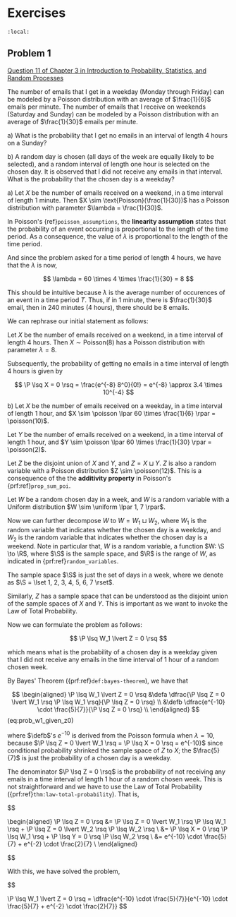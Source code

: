 # Exercises

```{contents}
:local:
```

## Problem 1

[Question 11 of Chapter 3 in Introduction to Probability, Statistics, and Random Processes](https://www.probabilitycourse.com/chapter3/3_3_0_chapter3_problems.php)

The number of emails that I get in a weekday (Monday through Friday) can be
modeled by a Poisson distribution with an average of $\frac{1}{6}$ emails per
minute. The number of emails that I receive on weekends (Saturday and Sunday)
can be modeled by a Poisson distribution with an average of $\frac{1}{30}$
emails per minute.

a) What is the probability that I get no emails in an interval of length 4 hours
on a Sunday?

b) A random day is chosen (all days of the week are equally likely to be
selected), and a random interval of length one hour is selected on the chosen
day. It is observed that I did not receive any emails in that interval. What is
the probability that the chosen day is a weekday?

a) Let $X$ be the number of emails received on a weekend, in a time interval of
length $1$ minute. Then $X \sim \text{Poisson}(\frac{1}{30})$ has a Poisson
distribution with parameter $\lambda = \frac{1}{30}$.

In Poisson's {ref}`poisson_assumptions`, the **linearity assumption** states
that the probability of an event occurring is proportional to the length of the
time period. As a consequence, the value of $\lambda$ is proportional to the
length of the time period.

And since the problem asked for a time period of length $4$ hours, we have that
the $\lambda$ is now,

$$
\lambda = 60 \times 4 \times \frac{1}{30} = 8
$$

This should be intuitive because $\lambda$ is the average number of occurences
of an event in a time period $T$. Thus, if in $1$ minute, there is
$\frac{1}{30}$ email, then in $240$ minutes (4 hours), there should be $8$
emails.

We can rephrase our initial statement as follows:

Let $X$ be the number of emails received on a weekend, in a time interval of
length $4$ hours. Then $X \sim \text{Poisson}(8)$ has a Poisson distribution
with parameter $\lambda = 8$.

Subsequently, the probability of getting no emails in a time interval of length
$4$ hours is given by

$$
\P \lsq X = 0 \rsq = \frac{e^{-8} 8^0}{0!} = e^{-8} \approx 3.4 \times 10^{-4}
$$

b) Let $X$ be the number of emails received on a weekday, in a time interval of
length $1$ hour, and
$X \sim \poisson \lpar 60 \times \frac{1}{6} \rpar = \poisson(10)$.

Let $Y$ be the number of emails received on a weekend, in a time interval of
length $1$ hour, and
$Y \sim \poisson \lpar 60 \times \frac{1}{30} \rpar = \poisson(2)$.

Let $Z$ be the disjoint union of $X$ and $Y$, and $Z = X \sqcup Y$. $Z$ is also
a random variable with a Poisson distribution $Z \sim \poisson(12)$. This is a
consequence of the the **additivity property** in Poisson's
{prf:ref}`prop_sum_poi`.

Let $W$ be a random chosen day in a week, and $W$ is a random variable with a
Uniform distribution $W \sim \uniform \lpar 1, 7 \rpar$.

Now we can further decompose $W$ to $W = W_1 \sqcup W_2$, where $W_1$ is the
random variable that indicates whether the chosen day is a weekday, and $W_2$ is
the random variable that indicates whether the chosen day is a weekend. Note in
particular that, $W$ is a random variable, a function $W: \S \to \R$, where $\S$
is the sample space, and $\R$ is the range of $W$, as indicated in
{prf:ref}`random_variables`.

The sample space $\S$ is just the set of days in a week, where we denote as
$\S = \lset 1, 2, 3, 4, 5, 6, 7 \rset$.

Similarly, $Z$ has a sample space that can be understood as the disjoint union
of the sample spaces of $X$ and $Y$. This is important as we want to invoke the
Law of Total Probability.

Now we can formulate the problem as follows:

$$
\P \lsq W_1 \lvert Z = 0 \rsq
$$

which means what is the probability of a chosen day is a weekday given that I
did not receive any emails in the time interval of $1$ hour of a random chosen
week.

By Bayes' Theorem ({prf:ref}`def:bayes-theorem`), we have that

$$
\begin{aligned}
\P \lsq W_1 \lvert Z = 0 \rsq &\defa \dfrac{\P \lsq Z = 0 \lvert W_1 \rsq \P \lsq W_1 \rsq}{\P \lsq Z = 0 \rsq} \\
       &\defb \dfrac{e^{-10} \cdot \frac{5}{7}}{\P \lsq Z = 0 \rsq} \\
\end{aligned}
$$ (eq:prob_w1_given_z0)

where $\defb$'s $e^{-10}$ is derived from the Poisson formula when $\lambda = 10$, because
$\P \lsq Z = 0 \lvert W_1 \rsq = \P \lsq X = 0 \rsq = e^{-10}$ since conditional probability shrinked
the sample space of $Z$ to $X$; the $\frac{5}{7}$ is just the probability of a chosen day is a weekday.

The denominator $\P \lsq Z = 0 \rsq$ is the probability of not receiving any emails in a time interval of length $1$ hour
of a random chosen week. This is not straightforward and we have to use the Law of Total Probability ({prf:ref}`thm:law-total-probability`).
That is,


$$

\begin{aligned} \P \lsq Z = 0 \rsq &= \P \lsq Z = 0 \lvert W_1 \rsq \P \lsq W_1
\rsq + \P \lsq Z = 0 \lvert W_2 \rsq \P \lsq W_2 \rsq \\ &= \P \lsq X = 0 \rsq
\P \lsq W_1 \rsq + \P \lsq Y = 0 \rsq \P \lsq W_2 \rsq \\ &= e^{-10} \cdot
\frac{5}{7} + e^{-2} \cdot \frac{2}{7} \\ \end{aligned}

$$

With this, we have solved the problem,


$$

\P \lsq W_1 \lvert Z = 0 \rsq = \dfrac{e^{-10} \cdot \frac{5}{7}}{e^{-10} \cdot
\frac{5}{7} + e^{-2} \cdot \frac{2}{7}} $$
